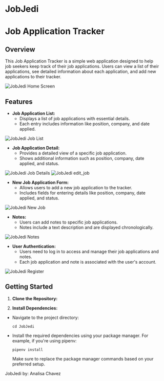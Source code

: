 # JobJedi
# Job Application Tracker

## Overview

This Job Application Tracker is a simple web application designed to help job seekers keep track of their job applications. Users can view a list of their applications, see detailed information about each application, and add new applications to their tracker.

![JobJedi Home Screen](images/jobjedi_homescreen.png)

## Features

- **Job Application List:**
  - Displays a list of job applications with essential details.
  - Each entry includes information like position, company, and date applied.

![JobJedi Job List](images/jobjedi_job_list.png)

- **Job Application Detail:**
  - Provides a detailed view of a specific job application.
  - Shows additional information such as position, company, date applied, and status.

![JobJedi Job Details](images/jobjedi_job_details.png)
![JobJedi edit_job](images/jobjedi_edit_job.png)

- **New Job Application Form:**
  - Allows users to add a new job application to the tracker.
  - Includes fields for entering details like position, company, date applied, and status.

![JobJedi New Job](images/jobjedi_new_job.png)

- **Notes:**
  - Users can add notes to specific job applications.
  - Notes include a text description and are displayed chronologically.

![JobJedi Notes](images/jobjedi_job_notes.png)

- **User Authentication:**
  - Users need to log in to access and manage their job applications and notes.
  - Each job application and note is associated with the user's account.

![JobJedi Register](images/jobjedi_register.png)

## Getting Started

1. **Clone the Repository:**

2. **Install Dependencies:**
- Navigate to the project directory:
  ```
  cd JobJedi
  ```
- Install the required dependencies using your package manager. For example, if you're using pipenv:
  ```
  pipenv install
  ```
  Make sure to replace the package manager commands based on your preferred setup.

JobJedi
by: Analisa Chavez